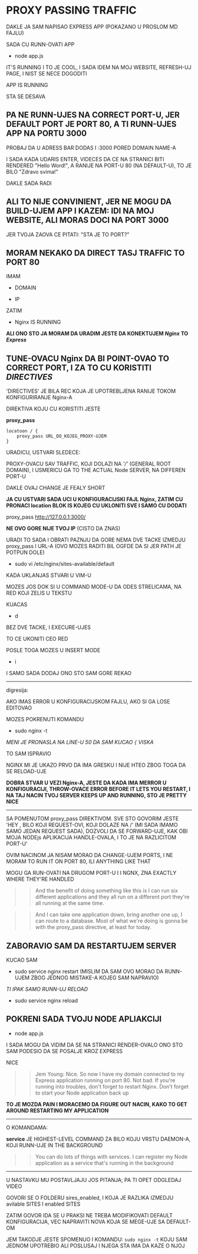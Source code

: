 # PROXY PASSING TRAFFIC

DAKLE JA SAM NAPISAO EXPRESS APP (POKAZANO U PROSLOM MD FAJLU)

SADA CU RUNN-OVATI APP

- node app.js

IT'S RUNNING I TO JE COOL, I SADA IDEM NA MOJ WEBSITE, REFRESH-UJ PAGE, I NIST SE NECE DOGODITI

APP IS RUNNING

STA SE DESAVA

## PA NE RUNN-UJES NA CORRECT PORT-U, JER DEFAULT PORT JE PORT 80, A TI RUNN-UJES APP NA PORTU 3000

PROBAJ DA U ADRESS BAR DODAS I :3000 PORED DOMAIN NAME-A

I SADA KADA UDARIS ENTER, VIDECES DA CE NA STRANICI BITI RENDERED "Hello Word!", A RANIJE NA PORT-U 80 (NA DEFAULT-U), TO JE BILO "Zdravo svima!"

DAKLE SADA RADI

## ALI TO NIJE CONVINIENT, JER NE MOGU DA BUILD-UJEM APP I KAZEM: IDI NA MOJ WEBSITE, ALI MORAS DOCI NA PORT 3000

JER TVOJA ZAOVA CE PITATI: "STA JE TO PORT?"

## MORAM NEKAKO DA DIRECT TASJ TRAFFIC TO PORT 80

IMAM

- DOMAIN

- IP

ZATIM

- Nginx IS RUNNING

**ALI ONO STO JA MORAM DA URADIM JESTE DA KONEKTUJEM *Nginx* TO *Express***

## TUNE-OVACU Nginx DA BI POINT-OVAO TO CORRECT PORT, I ZA TO CU KORISTITI *DIRECTIVES*

'DIRECTIVES' JE BILA REC KOJA JE UPOTREBLJENA RANIJE TOKOM KONFIGURIRANJE Nginx-A

DIREKTIVA KOJU CU KORISTITI JESTE 

**proxy_pass**

```linux
locatoon / {
    proxy_pass URL_DO_KOJEG_PROXY-UJEM
}
```

URADICU, USTVARI SLEDECE:

PROXY-OVACU SAV TRAFFIC, KOJI DOLAZI NA *'/'* (GENERAL ROOT DOMAIN), I USMERICU GA TO THE ACTUAL Node SERVER, NA DIFFEREN PORT-U

DAKLE OVAJ CHANGE JE FEALY SHORT

**JA CU USTVARI SADA UCI U KONFIGURACIJSKI FAJL Nginx, ZATIM CU PRONACI location BLOK IS KOJEG CU UKLONITI SVE I SAMO CU DODATI**

proxy_pass http://127.0.0.1:3000/

**NE OVO GORE NIJE TVOJ IP** (CISTO DA ZNAS)

URADI TO SADA I OBRATI PAZNJU DA GORE NEMA DVE TACKE IZMEDJU proxy_pass I URL-A (OVO MOZES RADITI BIL OGFDE DA SI JER PATH JE POTPUN DOLE)

- sudo vi /etc/nginx/sites-available/default

KADA UKLANJAS STVARI U VIM-U

MOZES JOS DOK SI U COMMAND MODE-U DA ODES STRELICAMA, NA RED KOJI ZELIS U TEKSTU

KUACAS

- d

BEZ DVE TACKE, I EXECURE-UJES

TO CE UKONITI CEO RED

POSLE TOGA MOZES U INSERT MODE

- i

I SAMO SADA DODAJ ONO STO SAM GORE REKAO

******

digresija:

AKO IMAS ERROR U KONFIGURACIJSKOM FAJLU, AKO SI GA LOSE EDITOVAO

MOZES POKRENUTI KOMANDU

- sudo nginx -t

*MENI JE PRONASLA NA LINE-U 50 DA SAM KUCAO `{` VISKA*

TO SAM ISPRAVIO

NGINX MI JE UKAZO PRVO DA IMA GRESKU I NIJE HTEO ZBOG TOGA DA SE RELOAD-UJE

**DOBRA STVAR U VEZI Nginx-A, JESTE DA KADA IMA MERROR U KONFIGURACIJI, THROW-OVACE ERROR BEFORE IT LETS YOU RESTART, I NA TAJ NACIN TVOJ SERVER KEEPS UP AND RUNNING, STO JE PRETTY NICE**

******

SA POMENUTOM proxy_pass DIREKTIVOM. SVE STO GOVORIM JESTE 'HEY , BILO KOJI REQUEST-OVI, KOJI DOLAZE NA /' (MI SADA IMAMO SAMO JEDAN REQUEST SADA), DOZVOLI DA SE FORWARD-UJE, KAK OBI MOJA NODEjs APLIKACIJA HANDLE-OVALA, I TO JE NA RAZLICITOM PORT-U'

OVIM NACINOM JA NISAM MORAO DA CHANGE-UJEM PORTS, I NE MORAM TO RUN IT ON PORT 80, ILI ANYTHING LIKE THAT

MOGU GA RUN-OVATI NA DRUGOM PORT-U I I NGNX, ZNA EXACTLY WHERE THEY'RE HANDLED

>> And the benefit of doing something like this is I can run six different applications and they all run on a different port they're all running at the same time.

>> And I can take one application down, bring another one up, I can route to a database. Most of what we're doing is gonna be with the proxy_pass directive, at least for today.

## ZABORAVIO SAM DA RESTARTUJEM SERVER

KUCAO SAM 

- sudo service nginx restart (MISLIM DA SAM OVO MORAO DA RUNN-UJEM ZBOG JEDNOG MISTAKE-A KOJEG SAM NAPRAVIO)

*TI IPAK SAMO RUNN-UJ RELOAD*

- sudo service nginx reload

## POKRENI SADA TVOJU NODE APLIAKCIJI

- node app.js

I SADA MOGU DA VIDIM DA SE NA STRANICI RENDER-OVALO ONO STO SAM PODESIO DA SE POSALJE KROZ EXPRESS

NICE

>> Jem Young: Nice. So now I have my domain connected to my Express application running on port 80. Not bad. If you're running into troubles, don't forget to restart Nginx. Don't forget to start your Node application back up

**TO JE MOZDA PAIN I MORACEMO DA FIGURE OUT NACIN, KAKO TO GET AROUND RESTARTING MY APPLICATION**

******

O KOMANDAMA:

**service** JE HIGHEST-LEVEL COMMAND ZA BILO KOJU VRSTU DAEMON-A, KOJI RUNN-UJE IN THE BACKGROUND

>> You can do lots of things with services. I can register my Node application as a service that's running in the background

******

U NASTAVKU MU POSTAVLJAJU JOS PITANJA; PA TI OPET ODGLEDAJ VIDEO

GOVORI SE O FOLDERU sires_enabled, I KOJA JE RAZLIKA IZMEDJU avilable SITES I enabled SITES

ZATIM GOVOR IDA SE U PRAKSI NE TREBA MODIFIKOVATI DEFAULT KONFIGURACIJA, VEC NAPRAVITI NOVA KOJA SE MEGE-UJE SA DEFAULT-OM

JEM TAKODJE JESTE SPOMENUO I KOMANDU: `sudo nginx -t` KOJU SAM JEDNOM UPOTREBIO ALI POSLUSAJ I NJEGA STA IMA DA KAZE O NJOJ
